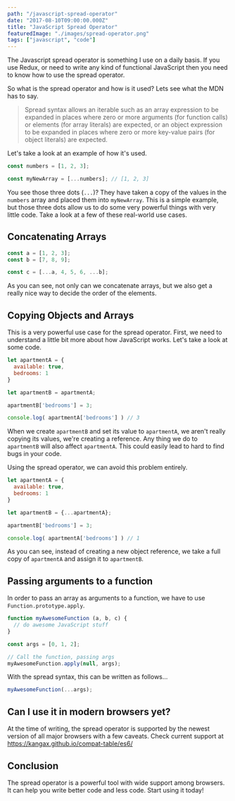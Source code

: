 ```yaml
---
path: "/javascript-spread-operator"
date: "2017-08-10T09:00:00.000Z"
title: "JavaScript Spread Operator"
featuredImage: "./images/spread-operator.png"
tags: ["javascript", "code"]
---
```


The Javascript spread operator is something I use on a daily basis. If you use Redux, or need to write any kind of functional JavaScript then you need to know how to use the spread operator.

So what is the spread operator and how is it used? Lets see what the MDN has to say.

> Spread syntax allows an iterable such as an array expression to be expanded in places where zero or more arguments (for function calls) or elements (for array literals) are expected, or an object expression to be expanded in places where zero or more key-value pairs (for object literals) are expected.

Let's take a look at an example of how it's used.

```javascript
const numbers = [1, 2, 3];

const myNewArray = [...numbers]; // [1, 2, 3]
```

You see those three dots (`...`)? They have taken a copy of the values in the `numbers` array and placed them into `myNewArray`. This is a simple example, but those three dots allow us to do some very powerful things with very little code. Take a look at a few of these real-world use cases.

## Concatenating Arrays

```javascript
const a = [1, 2, 3];
const b = [7, 8, 9];

const c = [...a, 4, 5, 6, ...b];
```

As you can see, not only can we concatenate arrays, but we also get a really nice way to decide the order of the elements.

## Copying Objects and Arrays

This is a very powerful use case for the spread operator. First, we need to understand a little bit more about how JavaScript works. Let's take a look at some code.

```javascript
let apartmentA = {
  available: true,
  bedrooms: 1
}

let apartmentB = apartmentA;

apartmentB['bedrooms'] = 3;

console.log( apartmentA['bedrooms'] ) // 3
```

When we create `apartmentB` and set its value to `apartmentA`, we aren't really copying its values, we're creating a reference. Any thing we do to `apartmentB` will also affect `apartmentA`. This could easily lead to hard to find bugs in your code.

Using the spread operator, we can avoid this problem entirely.

```javascript
let apartmentA = {
  available: true,
  bedrooms: 1
}

let apartmentB = {...apartmentA};

apartmentB['bedrooms'] = 3;

console.log( apartmentA['bedrooms'] ) // 1
```

As you can see, instead of creating a new object reference, we take a full copy of `apartmentA` and assign it to `apartmentB`.

## Passing arguments to a function

In order to pass an array as arguments to a function, we have to use `Function.prototype.apply`.

```javascript
function myAwesomeFunction (a, b, c) {
  // do awesome JavaScript stuff
}

const args = [0, 1, 2];

// Call the function, passing args
myAwesomeFunction.apply(null, args);
```

With the spread syntax, this can be written as follows...

```javascript
myAwesomeFunction(...args);
```

## Can I use it in modern browsers yet?
At the time of writing, the spread operator is supported by the newest version of all major browsers with a few caveats. Check current support at https://kangax.github.io/compat-table/es6/

## Conclusion
The spread operator is a powerful tool with wide support among browsers. It can help you write better code and less code. Start using it today!
